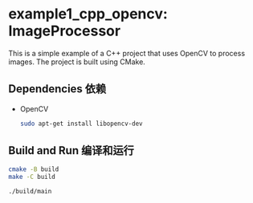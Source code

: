 # example1_cpp_opencv: ImageProcessor

This is a simple example of a C++ project that uses OpenCV to process images. The project is built using CMake.

## Dependencies 依赖

- OpenCV

    ```bash
    sudo apt-get install libopencv-dev
    ```

## Build and Run 编译和运行

```bash
cmake -B build
make -C build
```

```bash
./build/main
```
